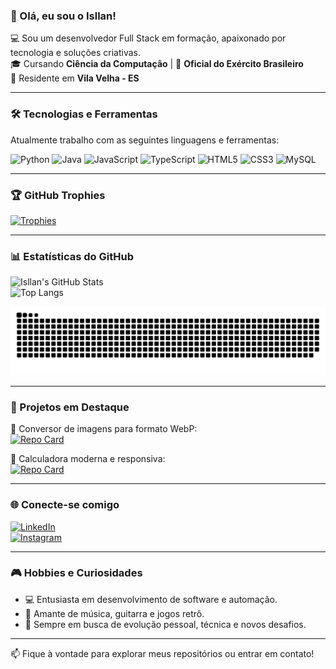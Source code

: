 ### 👋 Olá, eu sou o Isllan!

💻 Sou um desenvolvedor Full Stack em formação, apaixonado por tecnologia e soluções criativas.  
🎓 Cursando **Ciência da Computação** | 🔰 **Oficial do Exército Brasileiro**  
📍 Residente em **Vila Velha - ES**

---

### 🛠️ Tecnologias e Ferramentas

Atualmente trabalho com as seguintes linguagens e ferramentas:

![Python](https://img.shields.io/badge/Python-3776AB?style=flat-square&logo=python&logoColor=white)
![Java](https://img.shields.io/badge/Java-007396?style=flat-square&logo=java&logoColor=white)
![JavaScript](https://img.shields.io/badge/JavaScript-F7DF1E?style=flat-square&logo=javascript&logoColor=black)
![TypeScript](https://img.shields.io/badge/TypeScript-3178C6?style=flat-square&logo=typescript&logoColor=white)
![HTML5](https://img.shields.io/badge/HTML5-E34F26?style=flat-square&logo=html5&logoColor=white)
![CSS3](https://img.shields.io/badge/CSS3-1572B6?style=flat-square&logo=css3&logoColor=white)
![MySQL](https://img.shields.io/badge/MySQL-4479A1?style=flat-square&logo=mysql&logoColor=white)

---

### 🏆 GitHub Trophies

[![Trophies](https://github-profile-trophy.vercel.app/?username=Isllanrx&theme=flat&no-frame=true&margin-w=15)](https://github.com/ryo-ma/github-profile-trophy)

---

### 📊 Estatísticas do GitHub

![Isllan's GitHub Stats](https://github-readme-stats.vercel.app/api?username=Isllanrx&show_icons=true&hide_border=true&theme=transparent)  
![Top Langs](https://github-readme-stats.vercel.app/api/top-langs/?username=Isllanrx&layout=compact&hide_border=true&theme=transparent)

![3D Contribution Snake](./profile-3d-contrib/github-contribution-grid-snake.svg)

---

### 🚀 Projetos em Destaque

🔧 Conversor de imagens para formato WebP:  
[![Repo Card](https://github-readme-stats.vercel.app/api/pin/?username=Isllanrx&repo=Conversor_WEBP&theme=transparent&hide_border=true)](https://github.com/Isllanrx/Conversor_WEBP)

🧮 Calculadora moderna e responsiva:  
[![Repo Card](https://github-readme-stats.vercel.app/api/pin/?username=Isllanrx&repo=Projeto-Calculadora&theme=transparent&hide_border=true)](https://github.com/Isllanrx/Projeto-Calculadora)

---

### 🌐 Conecte-se comigo

[![LinkedIn](https://img.shields.io/badge/LinkedIn-0077B5?style=for-the-badge&logo=linkedin&logoColor=white)](https://www.linkedin.com/in/isllantoso/)  
[![Instagram](https://img.shields.io/badge/Instagram-E4405F?style=for-the-badge&logo=instagram&logoColor=white)](https://www.instagram.com/isllan_toso/)

---

### 🎮 Hobbies e Curiosidades

- 💻 Entusiasta em desenvolvimento de software e automação.  
- 🎵 Amante de música, guitarra e jogos retrô.  
- 🎯 Sempre em busca de evolução pessoal, técnica e novos desafios.

---

📫 Fique à vontade para explorar meus repositórios ou entrar em contato!
